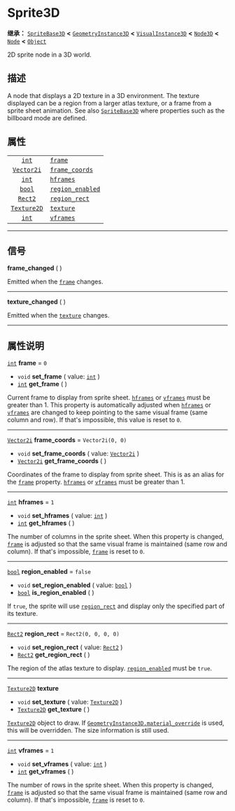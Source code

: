 <!-- ⚠ 请勿编辑本文件 ⚠ -->
<!-- 本文档使用脚本从 WeDot 引擎源码仓库生成。 -->
<!-- 生成脚本：https://github.com/WeDot-Engine/WeDot/tree/4.3/doc/tools/make_md.py； -->
<!-- 原文件：https://github.com/WeDot-Engine/WeDot/tree/4.3/doc/classes/Sprite3D.xml。 -->

<div id="_class_sprite3d"></div>

# Sprite3D

**继承：** [`SpriteBase3D`](class_spritebase3d.md) **<** [`GeometryInstance3D`](class_geometryinstance3d.md) **<** [`VisualInstance3D`](class_visualinstance3d.md) **<** [`Node3D`](class_node3d.md) **<** [`Node`](class_node.md) **<** [`Object`](class_object.md)

2D sprite node in a 3D world.

## 描述

A node that displays a 2D texture in a 3D environment. The texture displayed can be a region from a larger atlas texture, or a frame from a sprite sheet animation. See also [`SpriteBase3D`](class_spritebase3d.md) where properties such as the billboard mode are defined.

## 属性

|||
|:-:|:--|
| [`int`](class_int.md)             | [`frame`](#class_sprite3d_property_frame)                   | ``0``                 |
| [`Vector2i`](class_vector2i.md)   | [`frame_coords`](#class_sprite3d_property_frame_coords)     | ``Vector2i(0, 0)``    |
| [`int`](class_int.md)             | [`hframes`](#class_sprite3d_property_hframes)               | ``1``                 |
| [`bool`](class_bool.md)           | [`region_enabled`](#class_sprite3d_property_region_enabled) | ``false``             |
| [`Rect2`](class_rect2.md)         | [`region_rect`](#class_sprite3d_property_region_rect)       | ``Rect2(0, 0, 0, 0)`` |
| [`Texture2D`](class_texture2d.md) | [`texture`](#class_sprite3d_property_texture)               |                       |
| [`int`](class_int.md)             | [`vframes`](#class_sprite3d_property_vframes)               | ``1``                 |

<!-- rst-class:: classref-section-separator -->

---

## 信号

<div id="_class_class_sprite3d_signal_frame_changed"></div>

**frame_changed** ( ) <div id="class_sprite3d_signal_frame_changed"></div>

Emitted when the [`frame`](#class_sprite3d_property_frame) changes.

<!-- rst-class:: classref-item-separator -->

---

<div id="_class_class_sprite3d_signal_texture_changed"></div>

**texture_changed** ( ) <div id="class_sprite3d_signal_texture_changed"></div>

Emitted when the [`texture`](#class_sprite3d_property_texture) changes.

<!-- rst-class:: classref-section-separator -->

---

## 属性说明

<div id="_class_sprite3d_property_frame"></div>

[`int`](class_int.md) **frame** = ``0`` <div id="class_sprite3d_property_frame"></div>

- `void` **set_frame** ( value: [`int`](class_int.md) )
- [`int`](class_int.md) **get_frame** ( )

Current frame to display from sprite sheet. [`hframes`](#class_sprite3d_property_hframes) or [`vframes`](#class_sprite3d_property_vframes) must be greater than 1. This property is automatically adjusted when [`hframes`](#class_sprite3d_property_hframes) or [`vframes`](#class_sprite3d_property_vframes) are changed to keep pointing to the same visual frame (same column and row). If that's impossible, this value is reset to `0`.

<!-- rst-class:: classref-item-separator -->

---

<div id="_class_sprite3d_property_frame_coords"></div>

[`Vector2i`](class_vector2i.md) **frame_coords** = ``Vector2i(0, 0)`` <div id="class_sprite3d_property_frame_coords"></div>

- `void` **set_frame_coords** ( value: [`Vector2i`](class_vector2i.md) )
- [`Vector2i`](class_vector2i.md) **get_frame_coords** ( )

Coordinates of the frame to display from sprite sheet. This is as an alias for the [`frame`](#class_sprite3d_property_frame) property. [`hframes`](#class_sprite3d_property_hframes) or [`vframes`](#class_sprite3d_property_vframes) must be greater than 1.

<!-- rst-class:: classref-item-separator -->

---

<div id="_class_sprite3d_property_hframes"></div>

[`int`](class_int.md) **hframes** = ``1`` <div id="class_sprite3d_property_hframes"></div>

- `void` **set_hframes** ( value: [`int`](class_int.md) )
- [`int`](class_int.md) **get_hframes** ( )

The number of columns in the sprite sheet. When this property is changed, [`frame`](#class_sprite3d_property_frame) is adjusted so that the same visual frame is maintained (same row and column). If that's impossible, [`frame`](#class_sprite3d_property_frame) is reset to `0`.

<!-- rst-class:: classref-item-separator -->

---

<div id="_class_sprite3d_property_region_enabled"></div>

[`bool`](class_bool.md) **region_enabled** = ``false`` <div id="class_sprite3d_property_region_enabled"></div>

- `void` **set_region_enabled** ( value: [`bool`](class_bool.md) )
- [`bool`](class_bool.md) **is_region_enabled** ( )

If `true`, the sprite will use [`region_rect`](#class_sprite3d_property_region_rect) and display only the specified part of its texture.

<!-- rst-class:: classref-item-separator -->

---

<div id="_class_sprite3d_property_region_rect"></div>

[`Rect2`](class_rect2.md) **region_rect** = ``Rect2(0, 0, 0, 0)`` <div id="class_sprite3d_property_region_rect"></div>

- `void` **set_region_rect** ( value: [`Rect2`](class_rect2.md) )
- [`Rect2`](class_rect2.md) **get_region_rect** ( )

The region of the atlas texture to display. [`region_enabled`](#class_sprite3d_property_region_enabled) must be `true`.

<!-- rst-class:: classref-item-separator -->

---

<div id="_class_sprite3d_property_texture"></div>

[`Texture2D`](class_texture2d.md) **texture** <div id="class_sprite3d_property_texture"></div>

- `void` **set_texture** ( value: [`Texture2D`](class_texture2d.md) )
- [`Texture2D`](class_texture2d.md) **get_texture** ( )

[`Texture2D`](class_texture2d.md) object to draw. If [`GeometryInstance3D.material_override`](#class_geometryinstance3d_property_material_override) is used, this will be overridden. The size information is still used.

<!-- rst-class:: classref-item-separator -->

---

<div id="_class_sprite3d_property_vframes"></div>

[`int`](class_int.md) **vframes** = ``1`` <div id="class_sprite3d_property_vframes"></div>

- `void` **set_vframes** ( value: [`int`](class_int.md) )
- [`int`](class_int.md) **get_vframes** ( )

The number of rows in the sprite sheet. When this property is changed, [`frame`](#class_sprite3d_property_frame) is adjusted so that the same visual frame is maintained (same row and column). If that's impossible, [`frame`](#class_sprite3d_property_frame) is reset to `0`.

[^virtual]: 本方法通常需要用户覆盖才能生效。
[^const]: 本方法无副作用，不会修改该实例的任何成员变量。
[^vararg]: 本方法除了能接受在此处描述的参数外，还能够继续接受任意数量的参数。
[^constructor]: 本方法用于构造某个类型。
[^static]: 调用本方法无需实例，可直接使用类名进行调用。
[^operator]: 本方法描述的是使用本类型作为左操作数的有效运算符。
[^bitfield]: 这个值是由下列位标志构成位掩码的整数。
[^void]: 无返回值。
